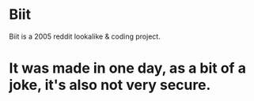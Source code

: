# Biit
Biit is a 2005 reddit lookalike &amp; coding project.
# It was made in one day, as a bit of a joke, it's also not very secure.
